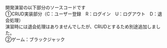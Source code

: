 開発演習の以下部分のソースコードです<br>
①CRUD実装部分（C：ユーザー登録　R：ログイン　U：ログアウト　D：退会処理）<br>
  演習時には退会処理はありませんでしたが、CRUDとするため別途追加しました。<br>
②ゲーム：ブラックジャック


